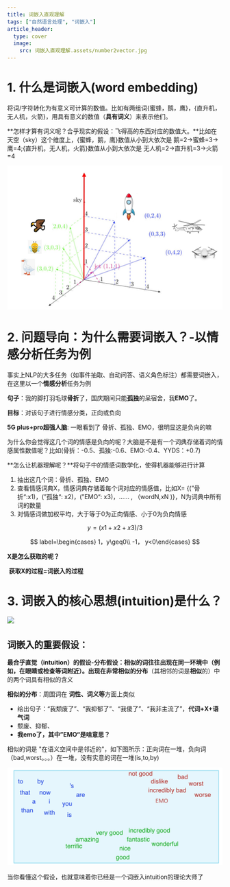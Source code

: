 ```yaml
---
title: 词嵌入直观理解
tags: ["自然语言处理", "词嵌入"]
article_header:
  type: cover
  image:
    src: 词嵌入直观理解.assets/number2vector.jpg
---
```




# 1. 什么是词嵌入(word embedding)

将词/字符转化为有意义可计算的数值。比如有两组词{蜜蜂，鹅，鹰}，{直升机，无人机，火箭}，用具有意义的数值（**具有词义**）来表示他们。

**怎样才算有词义呢？合乎现实的假设：飞得高的东西对应的数值大。**比如在天空（sky）这个维度上，{蜜蜂，鹅，鹰}数值从小到大依次是 鹅=2→蜜蜂=3→鹰=4;{直升机，无人机，火箭}数值从小到大依次是 无人机=2→直升机=3→火箭=4

![number2vector](词嵌入直观理解.assets/number2vector.jpg)

# 2. 问题导向：为什么需要词嵌入？-以情感分析任务为例

事实上NLP的大多任务（如事件抽取、自动问答、语义角色标注）都需要词嵌入，在这里以一个**情感分析**任务为例

**句子**：我的脚打羽毛球**骨折**了，国庆期间只能**孤独**的呆宿舍，我**EMO**了。

**目标**：对该句子进行情感分类，正向或负向

**5G plus+pro超强人脑**: 一眼看到了 骨折、孤独、EMO，很明显这是负向的嘛

为什么你会觉得这几个词的情感是负向的呢？大脑是不是有一个词典存储着词的情感属性数值呢？比如(骨折：-0.5、孤独:-0.6、EMO:-0.4、YYDS：+0.7)

**怎么让机器理解呢？**将句子中的情感词数学化，使得机器能够进行计算

1. 抽出这几个词：骨折、孤独、EMO
2. 查看情感词典X，情感词典存储着每个词对应的情感值，比如X= {(”骨折“:x1)，(”孤独“: x2)，(”EMO“: x3)，...... , （wordN,xN )}，N为词典中所有词的数量
3. 对情感词做加权平均，大于等于0为正向情感、小于0为负向情感

$$
y = (x1+x2+x3)/3
$$

$$
label=\begin{cases} 1，y\geq0\\ -1， y<0\end{cases}
$$



**X是怎么获取的呢？**

​	**获取X的过程=词嵌入的过程**

# 3. 词嵌入的核心思想(intuition)是什么？

![](词嵌入直观理解.assets/word2vec.png)

## 词嵌入的重要假设：

**最合乎直觉（intuition）的假设-分布假设：相似的词往往出现在同一环境中（例如，在眼睛或检查等词附近）。**出现在非常**相似的分布**（其相邻的词是**相似**的）中的两个词具有相似的含义

**相似的分布**：周围词在 **词性、词义等**方面上类似

- 给出句子：“我颓废了”、“我抑郁了”、“我傻了”、“我非主流了”，**代词+X+语气词**
- 颓废、抑郁、
- **我emo了，其中”EMO“是啥意思？**

相似的词是 "在语义空间中是邻近的"，如下图所示：正向词在一堆，负向词（bad,worst。。。）在一堆，没有实意的词在一堆(is,to,by)

![distribution](词嵌入直观理解.assets/distribution.jpg)



当你看懂这个假设，也就意味着你已经是一个词嵌入intuition的理论大师了 





















